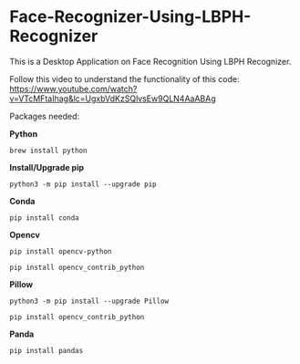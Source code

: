 # Face-Recognizer-Using-LBPH-Recognizer

This is a Desktop Application on Face Recognition Using LBPH Recognizer.

Follow this video to understand the functionality of this code:
https://www.youtube.com/watch?v=VTcMFtaIhag&lc=UgxbVdKzSQlvsEw9QLN4AaABAg

Packages needed:

**Python**

`brew install python`

**Install/Upgrade pip**

`python3 -m pip install --upgrade pip`

**Conda**

`pip install conda`

**Opencv**

`pip install opencv-python`

`pip install opencv_contrib_python`

**Pillow**

`python3 -m pip install --upgrade Pillow`

`pip install opencv_contrib_python`

**Panda**

`pip install pandas`
